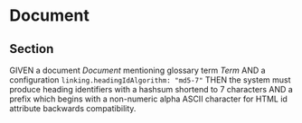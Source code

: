 # Document

## Section

GIVEN a document *Document* mentioning glossary term *Term*
AND a configuration `linking.headingIdAlgorithm: "md5-7"`
THEN the system must produce heading identifiers with a hashsum shortend to 7 characters
AND a prefix which begins with a non-numeric alpha ASCII character for HTML id attribute backwards compatibility.

